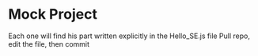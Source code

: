 # Mock Project
Each one will find his part written explicitly in the Hello_SE.js file
Pull repo, edit the file, then commit
